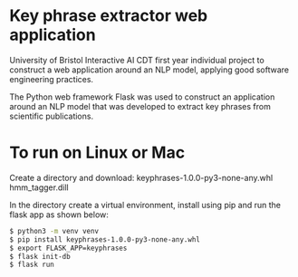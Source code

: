 # Key phrase extractor web application
University of Bristol Interactive AI CDT first year individual project to construct a web application around an NLP model, applying good software engineering practices.

The Python web framework Flask was used to construct an application around an NLP model that was developed to extract key phrases from scientific publications.

# To run on Linux or Mac
Create a directory and download:
  keyphrases-1.0.0-py3-none-any.whl
  hmm_tagger.dill
  
In the directory create a virtual environment, install using pip and run the flask app as shown below:
```sh
$ python3 -m venv venv
$ pip install keyphrases-1.0.0-py3-none-any.whl
$ export FLASK_APP=keyphrases
$ flask init-db
$ flask run
```





